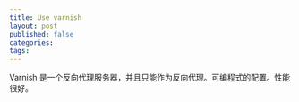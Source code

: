```yaml
---
title: Use varnish
layout: post
published: false
categories: 
tags: 
---
```


Varnish 是一个反向代理服务器，并且只能作为反向代理。可编程式的配置。性能很好。
